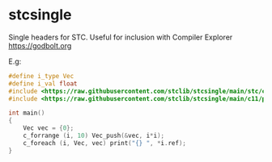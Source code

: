 # stcsingle
Single headers for STC. Useful for inclusion with Compiler Explorer https://godbolt.org

E.g:
```c
#define i_type Vec
#define i_val float
#include <https://raw.githubusercontent.com/stclib/stcsingle/main/stc/cvec.h>
#include <https://raw.githubusercontent.com/stclib/stcsingle/main/c11/print.h>

int main()
{
    Vec vec = {0};
    c_forrange (i, 10) Vec_push(&vec, i*i);
    c_foreach (i, Vec, vec) print("{} ", *i.ref);
}
```
